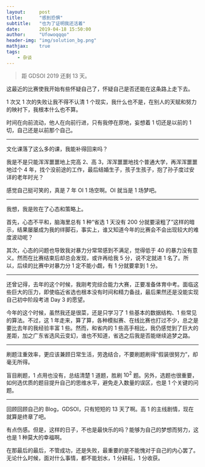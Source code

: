 ```yaml
---
layout:     post
title:      "感到恐惧"
subtitle:   "也为了证明我还活着"
date:       2019-04-18 15:50:00
author:     "Ufowoqqqo"
header-img: "img/solution_bg.png"
mathjax:    true
tags:
    - 杂谈
---
```


> 距 $\text{GDSOI }2019$ 还剩 $13$ 天。

这最近的比赛使我开始有些怀疑自己了，怀疑自己是否还能在这条路上走下去。

$1$ 次又 $1$ 次的失败让我不得不认清 $1$ 个现实，我什么也不是，在别人的天赋和努力的映衬下，我根本什么也不算。

时间在向前流动，他人在向前行进，只有我停在原地，妄想着 $1$ 切还是以前的 $1$ 切，自己还是以前那个自己。

---

文化课落了这么多的课，我能补得回来吗？

我是不是只能浑浑噩噩地上完高 $2$、高 $3$，浑浑噩噩地找个普通大学，再浑浑噩噩地过个 $4$ 年，找个没前途的工作，最后结婚生子，孩子生孩子，抱了孙子度过安详的老年时光？

感觉自己挺可笑的，真是 $7$ 年 $\text{OI}$ $1$ 场空啊。$\text{OI}$ 就当是 $1$ 场梦吧。

------

我想，我是败在了心态和策略上。

首先，心态不平和，脑海里总有 $1$ 种“省选 $1$ 天没有 $200$ 分就要滚粗了”这样的暗示，结果屡屡成为我的绊脚石，事实上，谁又知道今年的比赛会不会出现较大的难度波动呢？

其次，心态的问题也导致我对暴力分常常感到不满足，觉得低于 $40$ 的暴力没有意义。然而在比赛结束后却总会发现，或许再给我 $5$ 分，说不定就进 $1$ 名了。所以，后续的比赛中对暴力分 $1$ 定不能小觑，有 $1$ 分就要拿到 $1$ 分。

---

还曾记得，去年的这个时候，我刚考完综合能力大赛，正要准备体育中考。面临这些巨大的压力，即使临近省选也根本没有时间和精力备战，最后果然还是没能实现自己初中阶段考进 $\text{Day }3$ 的愿望。

今年的这个时候，虽然我还是很菜，还是只学习了 $1$ 些基本的数据结构、$1$ 些常见的算法。不过，这 $1$ 年走来，算了算，各种模拟赛、在线比赛也打过不少，总之是要比去年的我经验丰富 $1$ 些。然而，和省内的 $1$ 些高手相比，我仍感觉到了巨大的差距，加之广东省选风云变幻，谁也不知道，省选之后我是否能继续追梦之路。

---

刷题注重效率，更应该兼顾日常生活，劳逸结合，不要刷题刷得“假装很努力”，却毫无所得。

盲目刷题，$1$ 点用也没有，总结清楚 $1$ 道题，胜刷 $10^2$ 题。另外，选题也很重要，如何选优质的题目提升自己的思维水平，避免走入数量的误区，也是 $1$ 个关键的问题。

---

回顾回顾自己的 $\text{Blog}$，$\text{GDSOI}$，只有短短的 $13$ 天了啊。高 $1$ 的主线剧情，现在就算是终章了吧。

有点伤感。但是，这样的日子，不也是最快乐的吗？能够为自己的梦想而努力，这也是 $1$ 种莫大的幸福啊。

在那最后的最后，不管成功，还是失败，最重要的是不能愧对于自己的内心罢了。无论什么时候，面对什么事情，都不能划水，$1$ 分耕耘，$1$ 分收获。